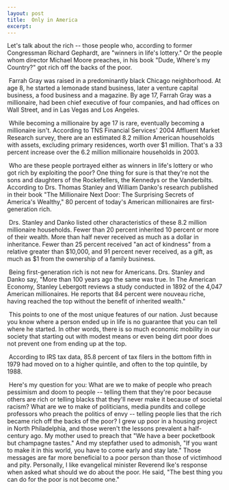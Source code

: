 ```yaml
---
layout: post
title:  Only in America
excerpt:
---
```












Let's talk about the rich -- those people who, according to former Congressman Richard Gephardt, are "winners in life's lottery." Or the people whom director Michael Moore preaches, in his book "Dude, Where's my Country?" got rich off the backs of the poor.

 Farrah Gray was raised in a predominantly black Chicago neighborhood. At age 8, he started a lemonade stand business, later a venture capital business, a food business and a magazine. By age 17, Farrah Gray was a millionaire, had been chief executive of four companies, and had offices on Wall Street, and in Las Vegas and Los Angeles.

 While becoming a millionaire by age 17 is rare, eventually becoming a millionaire isn't. According to TNS Financial Services' 2004 Affluent Market Research survey, there are an estimated 8.2 million American households with assets, excluding primary residences, worth over $1 million. That's a 33 percent increase over the 6.2 million millionaire households in 2003.

 Who are these people portrayed either as winners in life's lottery or who got rich by exploiting the poor? One thing for sure is that they're not the sons and daughters of the Rockefellers, the Kennedys or the Vanderbilts. According to Drs. Thomas Stanley and William Danko's research published in their book "The Millionaire Next Door: The Surprising Secrets of America's Wealthy," 80 percent of today's American millionaires are first-generation rich.

 Drs. Stanley and Danko listed other characteristics of these 8.2 million millionaire households. Fewer than 20 percent inherited 10 percent or more of their wealth. More than half never received as much as a dollar in inheritance. Fewer than 25 percent received "an act of kindness" from a relative greater than $10,000, and 91 percent never received, as a gift, as much as $1 from the ownership of a family business.

 Being first-generation rich is not new for Americans. Drs. Stanley and Danko say, "More than 100 years ago the same was true. In The American Economy, Stanley Lebergott reviews a study conducted in 1892 of the 4,047 American millionaires. He reports that 84 percent were nouveau riche, having reached the top without the benefit of inherited wealth."

 This points to one of the most unique features of our nation. Just because you know where a person ended up in life is no guarantee that you can tell where he started. In other words, there is so much economic mobility in our society that starting out with modest means or even being dirt poor does not prevent one from ending up at the top.

 According to IRS tax data, 85.8 percent of tax filers in the bottom fifth in 1979 had moved on to a higher quintile, and often to the top quintile, by 1988.



 Here's my question for you: What are we to make of people who preach pessimism and doom to people -- telling them that they're poor because others are rich or telling blacks that they'll never make it because of societal racism? What are we to make of politicians, media pundits and college professors who preach the politics of envy -- telling people lies that the rich became rich off the backs of the poor? I grew up poor in a housing project in North Philadelphia, and those weren't the lessons prevalent a half-century ago. My mother used to preach that "We have a beer pocketbook but champagne tastes." And my stepfather used to admonish, "If you want to make it in this world, you have to come early and stay late." Those messages are far more beneficial to a poor person than those of victimhood and pity. Personally, I like evangelical minister Reverend Ike's response when asked what should we do about the poor. He said, "The best thing you can do for the poor is not become one."


